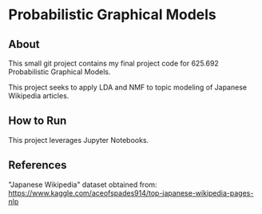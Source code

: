# Probabilistic Graphical Models

## About
This small git project contains my final project code for 625.692 Probabilistic Graphical Models.

This project seeks to apply LDA and NMF to topic modeling of Japanese Wikipedia articles.

## How to Run
This project leverages Jupyter Notebooks.

## References
"Japanese Wikipedia" dataset obtained from: https://www.kaggle.com/aceofspades914/top-japanese-wikipedia-pages-nlp
